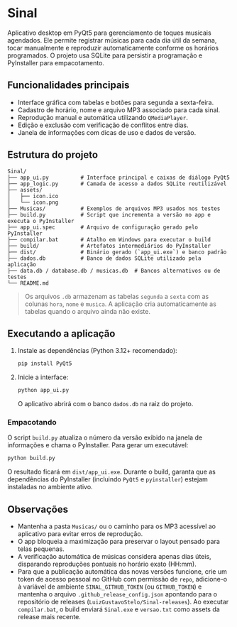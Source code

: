 # Sinal

Aplicativo desktop em PyQt5 para gerenciamento de toques musicais agendados. Ele permite registrar músicas para cada dia útil da semana, tocar manualmente e reproduzir automaticamente conforme os horários programados. O projeto usa SQLite para persistir a programação e PyInstaller para empacotamento.

## Funcionalidades principais

- Interface gráfica com tabelas e botões para segunda a sexta-feira.
- Cadastro de horário, nome e arquivo MP3 associado para cada sinal.
- Reprodução manual e automática utilizando `QMediaPlayer`.
- Edição e exclusão com verificação de conflitos entre dias.
- Janela de informações com dicas de uso e dados de versão.

## Estrutura do projeto

```text
Sinal/
├── app_ui.py          # Interface principal e caixas de diálogo PyQt5
├── app_logic.py       # Camada de acesso a dados SQLite reutilizável
├── assets/
│   ├── icon.ico
│   └── icon.png
├── Musicas/           # Exemplos de arquivos MP3 usados nos testes
├── build.py           # Script que incrementa a versão no app e executa o PyInstaller
├── app_ui.spec        # Arquivo de configuração gerado pelo PyInstaller
├── compilar.bat       # Atalho em Windows para executar o build
├── build/             # Artefatos intermediários do PyInstaller
├── dist/              # Binário gerado (`app_ui.exe`) e banco padrão
├── dados.db           # Banco de dados SQLite utilizado pela aplicação
├── data.db / database.db / musicas.db  # Bancos alternativos ou de testes
└── README.md
```

> Os arquivos `.db` armazenam as tabelas `segunda` a `sexta` com as colunas `hora`, `nome` e `musica`. A aplicação cria automaticamente as tabelas quando o arquivo ainda não existe.

## Executando a aplicação

1. Instale as dependências (Python 3.12+ recomendado):
   ```bash
   pip install PyQt5
   ```
2. Inicie a interface:
   ```bash
   python app_ui.py
   ```
   O aplicativo abrirá com o banco `dados.db` na raiz do projeto.

### Empacotando

O script `build.py` atualiza o número da versão exibido na janela de informações e chama o PyInstaller. Para gerar um executável:

```bash
python build.py
```

O resultado ficará em `dist/app_ui.exe`. Durante o build, garanta que as dependências do PyInstaller (incluindo `PyQt5` e `pyinstaller`) estejam instaladas no ambiente ativo.

## Observações

- Mantenha a pasta `Musicas/` ou o caminho para os MP3 acessível ao aplicativo para evitar erros de reprodução.
- O app bloqueia a maximização para preservar o layout pensado para telas pequenas.
- A verificação automática de músicas considera apenas dias úteis, disparando reproduções pontuais no horário exato (HH:mm).
- Para que a publicação automática das novas versões funcione, crie um token de acesso pessoal no GitHub com permissão de `repo`,
  adicione-o à variável de ambiente `SINAL_GITHUB_TOKEN` (ou `GITHUB_TOKEN`) e mantenha o arquivo
  `.github_release_config.json` apontando para o repositório de releases (`LuizGustavoStelo/Sinal-releases`). Ao executar
  `compilar.bat`, o build enviará `Sinal.exe` e `versao.txt` como assets da release mais recente.
